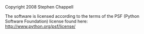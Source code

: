 Copyright 2008 Stephen Chappell

The software is licensed according to the terms of the PSF (Python Software Foundation) license found here: http://www.python.org/psf/license/